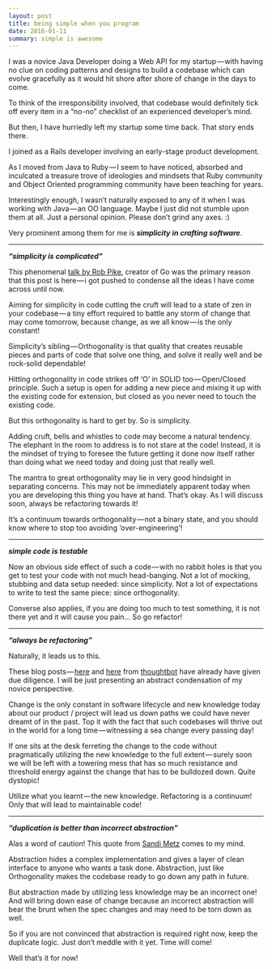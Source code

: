 ```yaml
---
layout: post
title: being simple when you program
date: 2016-01-11
summary: simple is awesome
---
```


I was a novice Java Developer doing a Web API for my startup — with having no clue on coding patterns and designs to build a codebase which can evolve gracefully as it would hit shore after shore of change in the days to come.


To think of the irresponsibility involved, that codebase would definitely tick off every item in a “no-no” checklist of an experienced developer’s mind.


But then, I have hurriedly left my startup some time back. That story ends there.


I joined as a Rails developer involving an early-stage product development.


As I moved from Java to Ruby — I seem to have noticed, absorbed and inculcated a treasure trove of ideologies and mindsets that Ruby community and Object Oriented programming community have been teaching for years.


Interestingly enough, I wasn’t naturally exposed to any of it when I was working with Java — an OO language. Maybe I just did not stumble upon them at all. Just a personal opinion. Please don’t grind any axes. :)


Very prominent among them for me is *__simplicity in crafting software__*.


---
*__“simplicity is complicated”__*


This phenomenal [talk by Rob Pike](https://www.youtube.com/watch?v=rFejpH_tAHM), creator of Go was the primary reason that this post is here — i got pushed to condense all the ideas I have come across until now.


Aiming for simplicity in code cutting the cruft will lead to a state of zen in your codebase — a tiny effort required to battle any storm of change that may come tomorrow, because change, as we all know — is the only constant!


Simplicity’s sibling — Orthogonality is that quality that creates reusable pieces and parts of code that solve one thing, and solve it really well and be rock-solid dependable!


Hitting orthogonality in code strikes off ‘O’ in SOLID too — Open/Closed principle. Such a setup is open for adding a new piece and mixing it up with the existing code for extension, but closed as you never need to touch the existing code.


But this orthogonality is hard to get by. So is simplicity.


Adding cruft, bells and whistles to code may become a natural tendency. The elephant in the room to address is to not stare at the code! Instead, it is the mindset of trying to foresee the future getting it done now itself rather than doing what we need today and doing just that really well.


The mantra to great orthogonality may lie in very good hindsight in separating concerns. This may not be immediately apparent today when you are developing this thing you have at hand. That’s okay. As I will discuss soon, always be refactoring towards it!


It’s a continuum towards orthogonality — not a binary state, and you should know where to stop too avoiding ‘over-engineering’!


---
*__simple code is testable__*


Now an obvious side effect of such a code — with no rabbit holes is that you get to test your code with not much head-banging. Not a lot of mocking, stubbing and data setup needed: since simplicity. Not a lot of expectations to write to test the same piece: since orthogonality.


Converse also applies, if you are doing too much to test something, it is not there yet and it will cause you pain… So go refactor!


---
*__“always be refactoring”__*


Naturally, it leads us to this.


These blog posts — [here](https://robots.thoughtbot.com/how-much-should-i-refactor) and [here](https://robots.thoughtbot.com/refactor-until-you-feel-almost-comfortable) from [thoughtbot](https://robots.thoughtbot.com) have already have given due diligence. I will be just presenting an abstract condensation of my novice perspective.


Change is the only constant in software lifecycle and new knowledge today about our product / project will lead us down paths we could have never dreamt of in the past. Top it with the fact that such codebases will thrive out in the world for a long time — witnessing a sea change every passing day!


If one sits at the desk ferreting the change to the code without pragmatically utilizing the new knowledge to the full extent — surely soon we will be left with a towering mess that has so much resistance and threshold energy against the change that has to be bulldozed down. Quite dystopic!


Utilize what you learnt — the new knowledge. Refactoring is a continuum! Only that will lead to maintainable code!


---
*__“duplication is better than incorrect abstraction”__*


Alas a word of caution! This quote from [Sandi Metz](http://www.sandimetz.com/) comes to my mind.


Abstraction hides a complex implementation and gives a layer of clean interface to anyone who wants a task done. Abstraction, just like Orthogonality makes the codebase ready to go down any path in future.


But abstraction made by utilizing less knowledge may be an incorrect one! And will bring down ease of change because an incorrect abstraction will bear the brunt when the spec changes and may need to be torn down as well.


So if you are not convinced that abstraction is required right now, keep the duplicate logic. Just don’t meddle with it yet. Time will come!

Well that’s it for now!
